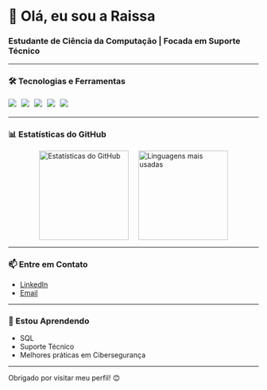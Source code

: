 # 👋 Olá, eu sou a Raissa

### Estudante de Ciência da Computação | Focada em Suporte Técnico
---

### 🛠 Tecnologias e Ferramentas

<div style="display: flex; flex-wrap: wrap; gap: 10px; margin: 20px 0;">
  <img src="https://img.shields.io/badge/Python-3776AB?style=for-the-badge&logo=python&logoColor=white" />
  <img src="https://img.shields.io/badge/SQL-4479A1?style=for-the-badge&logo=sqlite&logoColor=white" />
  <img src="https://img.shields.io/badge/Linux-FCC624?style=for-the-badge&logo=linux&logoColor=black" />
  <img src="https://img.shields.io/badge/Windows-0078D6?style=for-the-badge&logo=windows&logoColor=white" />
  <img src="https://img.shields.io/badge/Cybersecurity-4B0082?style=for-the-badge&logo=security&logoColor=white" />
</div>

---

### 📊 Estatísticas do GitHub

<div style="display: flex; gap: 20px; justify-content: center;">
  <img height="180em" src="https://github-readme-stats.vercel.app/api?username=fonsrssa&show_icons=true&theme=blue-green" alt="Estatísticas do GitHub" />
  <img height="180em" src="https://github-readme-stats.vercel.app/api/top-langs/?username=fonsrssa&layout=compact&theme=blue-green" alt="Linguagens mais usadas" />
</div>


---

### 📫 Entre em Contato

- [LinkedIn](linkedin.com/in/raissa-fonseca--/)
- [Email](mailto:raissafonsecasf@gmail.com)

---

### 🌱 Estou Aprendendo

- SQL
- Suporte Técnico
- Melhores práticas em Cibersegurança

---

Obrigado por visitar meu perfil! 😊
